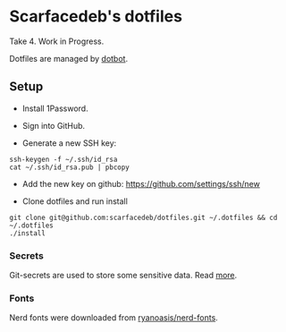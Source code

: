 # Scarfacedeb's dotfiles

Take 4. Work in Progress.

Dotfiles are managed by [dotbot](https://github.com/anishathalye/dotbot).

## Setup

- Install 1Password.
- Sign into GitHub.

- Generate a new SSH key:

```
ssh-keygen -f ~/.ssh/id_rsa
cat ~/.ssh/id_rsa.pub | pbcopy
```

- Add the new key on github: https://github.com/settings/ssh/new

- Clone dotfiles and run install

```
git clone git@github.com:scarfacedeb/dotfiles.git ~/.dotfiles && cd ~/.dotfiles
./install
```


### Secrets

Git-secrets are used to store some sensitive data. Read [more](https://www.pascallandau.com/blog/git-secret-encrypt-repository-docker/#export-list-and-import-private-gpg-keys).


### Fonts

Nerd fonts were downloaded from [ryanoasis/nerd-fonts](https://github.com/ryanoasis/nerd-fonts#patched-fonts).
